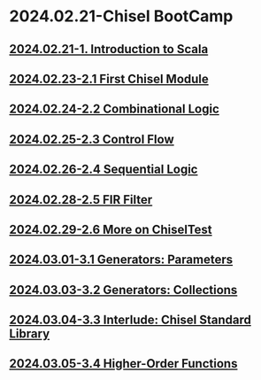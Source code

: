 # 2024.02.21-Chisel BootCamp

## [2024.02.21-1. Introduction to Scala](2024.02.21-ChiselBoot/2024.02.21-1%20Introduction%20to%20Scala.md)

## [2024.02.23-2.1 First Chisel Module](2024.02.21-ChiselBoot/2024.02.23-2.1%20First%20Chisel%20Module.md)

## [2024.02.24-2.2 Combinational Logic](2024.02.21-ChiselBoot/2024.02.24-2.2%20Combinational%20Logic.md)

## [2024.02.25-2.3 Control Flow](2024.02.21-ChiselBoot/2024.02.25-2.3%20Control%20Flow.md)

## [2024.02.26-2.4 Sequential Logic](2024.02.21-ChiselBoot/2024.02.26-2.4%20Sequential%20Logic.md)

## [2024.02.28-2.5 FIR Filter](2024.02.21-ChiselBoot/2024.02.28-2.5%20FIR%20Filter.md)

## [2024.02.29-2.6 More on ChiselTest](2024.02.21-ChiselBoot/2024.02.29-2.6%20More%20on%20ChiselTest.md)

## [2024.03.01-3.1 Generators: Parameters](2024.02.21-ChiselBoot/2024.03.01-3.1%20Generators%20Parameters.md)

## [2024.03.03-3.2 Generators: Collections](2024.02.21-ChiselBoot/2024.03.03-3.2%20Generators%20Collections.md)

## [2024.03.04-3.3 Interlude: Chisel Standard Library](2024.02.21-ChiselBoot/2024.03.04-3.3%20Interlude%20Chisel%20Standard%20Library.md)

## [2024.03.05-3.4 Higher-Order Functions](2024.02.21-ChiselBoot/2024.03.05-3.4%20Higher-Order%20Functions.md)